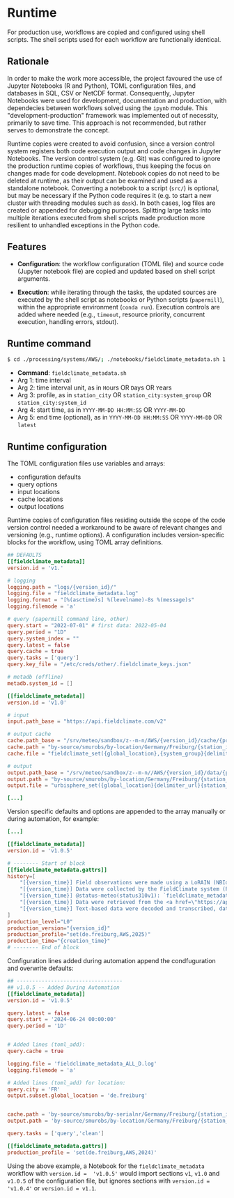 # Runtime

For production use, workflows are copied and configured using shell scripts. The shell scripts used for each workflow are functionally identical.

## Rationale

In order to make the work more accessible, the project favoured the use of Jupyter Notebooks (R and Python), TOML configuration files, and databases in SQL, CSV or NetCDF format. Consequently, Jupyter Notebooks were used for development, documentation and production, with dependecies between workflows solved using the `ipynb` module. This "development-production" framework was implemented out of necessity, primarily to save time. This approach is not recommended, but rather serves to demonstrate the concept.

Runtime copies were created to avoid confusion, since a version control system registers both code execution output and code changes in Jupyter Notebooks. The version control system (e.g. Git) was configured to ignore the production runtime copies of workflows, thus keeping the focus on changes made for code development. Notebook copies do not need to be deleted at runtime, as their output can be examined and used as a standalone notebook. Converting a notebook to a script (`src/`) is optional, but may be necessary if the Python code requires it (e.g. to start a new cluster with threading modules such as `dask`). In both cases, log files are created or appended for debugging purposes. Splitting large tasks into multiple iterations executed from shell scripts made production more resilient to unhandled exceptions in the Python code.

## Features

- **Configuration**: the workflow configuration (TOML file) and source code (Jupyter notebook file) are copied and updated based on shell script arguments.

- **Execution**: while iterating through the tasks, the updated sources are executed by the shell script as notebooks or Python scripts (`papermill`), within the appropriate environment (`conda run`). Execution controls are added where needed (e.g., `timeout`, resource priority, concurrent execution, handling errors, stdout).

## Runtime command

```bash
$ cd ./processing/systems/AWS/; ./notebooks/fieldclimate_metadata.sh 1 D "FR:AWS" "2022-05-01" "2023-01-01";
```

- **Command**: `fieldclimate_metadata.sh`
- Arg 1: time interval
- Arg 2: time interval unit, as in `H`ours OR `D`ays OR `Y`ears
- Arg 3: profile, as in `station_city` OR `station_city:system_group` OR `station_city:system_id`
- Arg 4: start time, as in `YYYY-MM-DD HH:MM:SS` OR `YYYY-MM-DD`
- Arg 5: end time (optional), as in `YYYY-MM-DD HH:MM:SS` OR `YYYY-MM-DD` OR `latest`

## Runtime configuration

The TOML configuration files use variables and arrays:
- configuration defaults
- query options
- input locations
- cache locations
- output locations


Runtime copies of configuration files residing outside the scope of the code version control needed a workaround to be aware of relevant changes and versioning (e.g., runtime options). A configuration includes version-specific blocks for the workflow, using TOML array definitions.

```toml
## DEFAULTS
[[fieldclimate_metadata]]
version.id = 'v1.'

# logging
logging.path = "logs/{version_id}/"
logging.file = "fieldclimate_metadata.log"
logging.format = "[%(asctime)s] %(levelname)-8s %(message)s"
logging.filemode = 'a'

# query (papermill command line, other)
query.start = "2022-07-01" # first data: 2022-05-04
query.period = "1D"
query.system_index = ""
query.latest = false
query.cache = true
query.tasks = ['query']
query.key_file = "/etc/creds/other/.fieldclimate_keys.json"

# metadb (offline)
metadb.system_id = []

[[fieldclimate_metadata]]
version.id = 'v1.0'

# input
input.path_base = "https://api.fieldclimate.com/v2"

# output cache
cache.path_base = "/srv/meteo/sandbox/z--m-n/AWS/{version_id}/cache/{production_level}/"
cache.path = "by-source/smurobs/by-location/Germany/Freiburg/{station_id}/dupes/by-upload-date/{time_query}/"
cache.file = "fieldclimate_set({global_location},{system_group}{delimiter}{system_name},{time_bounds})_version({version_id}).{extension}"

# output
output.path_base = "/srv/meteo/sandbox/z--m-n//AWS/{version_id}/data/{production_level}/"
output.path = "by-source/smurobs/by-location/Germany/Freiburg/{station_id}/{system_group}/{system_id}/"
output.file = "urbisphere_set({global_location}{delimiter_url}{station_id},{system_group}{delimiter}{system_id},{time_bounds})_version({version_id}).{extension}"

[...]
```

Version specific defaults and options are appended to the array manually or during automation, for example:
```toml
[...]

[[fieldclimate_metadata]]
version.id = 'v1.0.5'

# -------- Start of block
[[fieldclimate_metadata.gattrs]]
history=[
    "[{version_time}] Field observations were made using a LoRAIN (NBIoT) model (Pessl Instruments GmbH) automatic weather station (AWS)",
    "[{version_time}] Data were collected by the FieldClimate system (Pessl Instruments GmbH)",
    "[{version_time}] @status-meteo(status310v1): `fieldclimate_metadata.ipynb` {version_id} by Matthias Zeeman",
    "[{version_time}] Data were retrieved from the <a href=\"https://api.fieldclimate.com/v2/\">Fieldclimate API</a>",
    "[{version_time}] Text-based data were decoded and transcribed, data attributes were assigned and some meta data were added"
]
production_level="L0"
production_version="{version_id}"
production_profile="set(de.freiburg,AWS,2025)"
production_time="{creation_time}"
# -------- End of block
```

Configuration lines added during automation append the condfuguration and overwrite defaults:
```toml
## ----------------------------------
## v1.0.5 -- Added During Automation
[[fieldclimate_metadata]]
version.id = 'v1.0.5'

query.latest = false
query.start = '2024-06-24 00:00:00'
query.period = '1D'


# Added lines (toml_add):
query.cache = true

logging.file = 'fieldclimate_metadata_ALL_D.log'
logging.filemode = 'a'

# Added lines (toml_add) for location:
query.city = 'FR'
output.subset.global_location = 'de.freiburg'


cache.path = 'by-source/smurobs/by-serialnr/Germany/Freiburg/{station_id}/{time_query}/'
output.path = 'by-source/smurobs/by-location/Germany/Freiburg/{station_id}/{system_group}/{system_id}/'

query.tasks = ['query','clean']

[[fieldclimate_metadata.gattrs]]
production_profile = 'set(de.freiburg,AWS,2024)'
```

Using the above example, a Notebook for the `fieldclimate_metadata` workflow with `version.id =  'v1.0.5'` would import sections `v1`, `v1.0` and `v1.0.5` of the configuration file, but ignores sections with `version.id = 'v1.0.4'` or `version.id = v1.1`.
